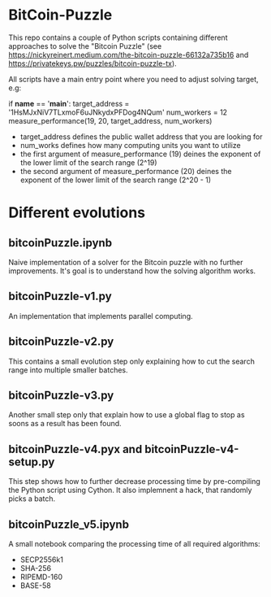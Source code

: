 # BitCoin-Puzzle
This repo contains a couple of Python scripts containing different approaches to solve the "Bitcoin Puzzle" (see https://nickyreinert.medium.com/the-bitcoin-puzzle-66132a735b16 and https://privatekeys.pw/puzzles/bitcoin-puzzle-tx).

All scripts have a main entry point where you need to adjust solving target, e.g:

  if __name__ == '__main__':
      target_address = '1HsMJxNiV7TLxmoF6uJNkydxPFDog4NQum'
      num_workers = 12
      measure_performance(19, 20, target_address, num_workers)

* target_address defines the public wallet address that you are looking for
* num_works defines how many computing units you want to utilize
* the first argument of measure_performance (19) deines the exponent of the lower limit of the search range (2^19)
* the second argument of measure_performance (20) deines the exponent of the lower limit of the search range (2^20 - 1)

# Different evolutions
## bitcoinPuzzle.ipynb
Naive implementation of a solver for the Bitcoin puzzle with no further improvements. It's goal is to understand how the solving algorithm works.

## bitcoinPuzzle-v1.py
An implementation that implements parallel computing. 

## bitcoinPuzzle-v2.py
This contains a small evolution step only explaining how to cut the search range into multiple smaller batches. 

## bitcoinPuzzle-v3.py
Another small step only that explain how to use a global flag to stop as soons as a result has been found. 

## bitcoinPuzzle-v4.pyx and bitcoinPuzzle-v4-setup.py
This step shows how to further decrease processing time by pre-compiling the Python script using Cython. It also implemnent a hack, that randomly picks a batch. 

## bitcoinPuzzle_v5.ipynb
A small notebook comparing the processing time of all required algorithms:
* SECP2556k1
* SHA-256
* RIPEMD-160
* BASE-58
